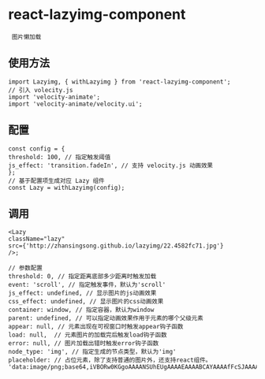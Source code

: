 
# react-lazyimg-component  
     
     图片懒加载

## 使用方法 

    import Lazyimg, { withLazyimg } from 'react-lazyimg-component';
    // 引入 volecity.js
    import 'velocity-animate';
    import 'velocity-animate/velocity.ui';

## 配置
    const config = {
    threshold: 100, // 指定触发阈值
    js_effect: 'transition.fadeIn', // 支持 velocity.js 动画效果
    };
    // 基于配置项生成对应 Lazy 组件
    const Lazy = withLazyimg(config);

## 调用
    <Lazy
    className="lazy"
    src={'http://zhansingsong.github.io/lazyimg/22.4582fc71.jpg'}
    />;

    // 参数配置
    threshold: 0, // 指定距离底部多少距离时触发加载
    event: 'scroll', // 指定触发事件，默认为'scroll'
    js_effect: undefined, // 显示图片的js动画效果
    css_effect: undefined, // 显示图片的css动画效果
    container: window, // 指定容器，默认为window
    parent: undefined, // 可以指定动画效果作用于元素的哪个父级元素
    appear: null, // 元素出现在可视窗口时触发appear钩子函数
    load: null,  // 元素图片的加载完后触发load钩子函数
    error: null, // 图片加载出错时触发error钩子函数
    node_type: 'img', // 指定生成的节点类型，默认为'img'
    placeholder: // 占位元素，除了支持普通的图片外，还支持react组件。
    'data:image/png;base64,iVBORw0KGgoAAAANSUhEUgAAAAEAAAABCAYAAAAfFcSJAAAAAXNSR0IArs4c6QAAAARnQU1BAACxjwv8YQUAAAAJcEhZcwAADsQAAA7EAZUrDhsAAAANSURBVBhXYzh8+PB/AAffA0nNPuCLAAAAAElFTkSuQmCC',
